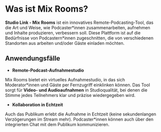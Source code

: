 # Was ist Mix Rooms?
**Studio Link - Mix Rooms** ist ein innovatives Remote-Podcasting-Tool, das die Art und Weise, wie Podcaster\*innen zusammenarbeiten,
aufnehmen und Inhalte produzieren, verbessern soll. Diese Plattform ist auf die Bedürfnisse von Podcastern\*innen zugeschnitten,
die von verschiedenen Standorten aus arbeiten und/oder Gäste einladen möchten.

## Anwendungsfälle
- **Remote-Podcast-Aufnahmestudio**

Mix Rooms bietet ein virtuelles Aufnahmestudio, in das sich Moderator\*innen und Gäste per Fernzugriff einklinken können. Das
Tool sorgt für **Video- und Audioaufnahmen** in Studioqualität, bei denen die
Stimme jedes Teilnehmers klar und präzise wiedergegeben wird.

- **Kollaboration in Echtzeit**

Auch das Publikum erlebt die Aufnahme in Echtzeit (keine sekundenlangen Verzögerungen im Stream mehr).
Podcaster\*innen können auch über den integrierten Chat mit dem Publikum kommunizieren.
